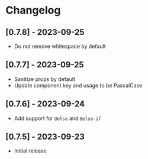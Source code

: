 # Changelog

## [0.7.8] - 2023-09-25

- Do not remove whitespace by default

## [0.7.7] - 2023-09-25

- Sanitize props by default
- Update component key and usage to be PascalCase

## [0.7.6] - 2023-09-24

- Add support for `@else` and `@else-if`

## [0.7.5] - 2023-09-23

- Initial release
